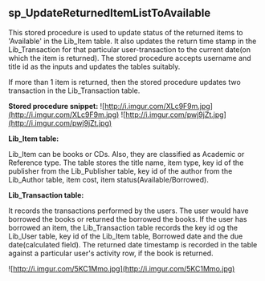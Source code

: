 ## sp\_UpdateReturnedItemListToAvailable ##

This stored procedure is used to update status of the returned items to 'Available' in the Lib\_Item table.
It also updates the return time stamp in the Lib\_Transaction for that particular user-transaction to the current date(on which the item is returned).
The stored procedure accepts username and title id as the inputs and updates the tables suitably.

If more than 1 item is returned, then the stored procedure updates two transaction in the Lib\_Transaction table.

**Stored procedure snippet:**
![http://i.imgur.com/XLc9F9m.jpg](http://i.imgur.com/XLc9F9m.jpg)
![http://i.imgur.com/pwj9jZt.jpg](http://i.imgur.com/pwj9jZt.jpg)


**Lib\_Item table:**

Lib\_Item can be books or CDs. Also, they are classified as Academic or Reference type.
The table stores the title name, item type, key id of the publisher from the Lib\_Publisher table, key id of the author from the Lib\_Author table, item cost, item status(Available/Borrowed).

**Lib\_Transaction table:**

It records the transactions performed by the users. The user would have borrowed the books or returned the borrowed the books. If the user has borrowed an item, the Lib\_Transaction table records the key id og the Lib\_User table, key id of the Lib\_Item table, Borrowed date and the due date(calculated field). The returned date timestamp is recorded in the table against a particular user's activity row, if the book is returned.

![http://i.imgur.com/5KC1Mmo.jpg](http://i.imgur.com/5KC1Mmo.jpg)